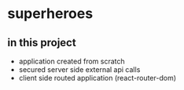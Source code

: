 # superheroes

## in this project

- application created from scratch
- secured server side external api calls
- client side routed application (react-router-dom)